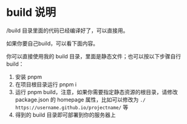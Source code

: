 # build 说明

/build 目录里面的代码已经编译好了，可以直接用。

如果你要自己build，可以看下面内容。

你可以直接使用我的 build 目录，里面是静态文件；也可以按以下步骤自行 build：

1. 安装 pnpm
2. 在项目根目录运行 pnpm i
3. 运行 pnpm build，注意，如果你需要指定静态资源的根目录，请修改 package.json 的 homepage 属性，比如可以修改为 `./` `https://username.github.io/projectname/` 等
4. 得到的 build 目录即可部署到你的服务器上
